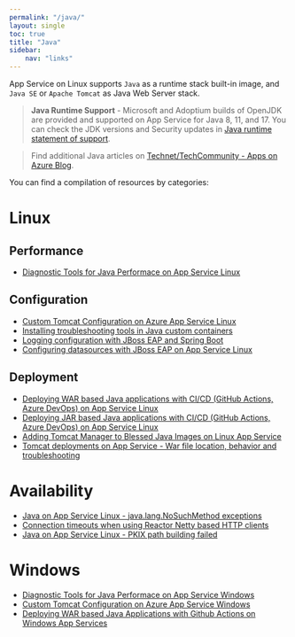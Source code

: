 ```yaml
---
permalink: "/java/"
layout: single
toc: true
title: "Java"
sidebar: 
    nav: "links"
---
```



App Service on Linux supports `Java` as a runtime stack built-in image, and `Java SE`  or `Apache Tomcat` as Java Web Server stack.

>**Java Runtime Support** - Microsoft and Adoptium builds of OpenJDK are provided and supported on App Service for Java 8, 11, and 17. You can check the JDK versions and Security updates in [Java runtime statement of support](https://learn.microsoft.com/en-us/azure/app-service/configure-language-java?pivots=platform-linux#java-runtime-statement-of-support).

> Find additional Java articles on [Technet/TechCommunity - Apps on Azure Blog](https://techcommunity.microsoft.com/t5/apps-on-azure-blog/bg-p/AppsonAzureBlog/label-name/Java).

You can find a compilation of resources by categories:

# Linux

## Performance
- [Diagnostic Tools for Java Performace on App Service Linux](https://azureossd.github.io/2022/05/20/Diagnostic-Tools-for-Java-Performace-on-App-Service-Linux/index.html)

## Configuration
- [Custom Tomcat Configuration on Azure App Service Linux](https://azureossd.github.io/2022/05/20/Custom-Tomcat-Configuration-on-Azure-App-Service-Linux/index.html)
- [Installing troubleshooting tools in Java custom containers](https://azureossd.github.io/2022/07/18/Installing-troubleshooting-tools-in-Java-custom-containers/index.html)
- [Logging configuration with JBoss EAP and Spring Boot](https://azureossd.github.io/2023/05/22/Logging-configuration-with-JBoss-EAP-and-Spring-Boot/index.html)
- [Configuring datasources with JBoss EAP on App Service Linux](https://azureossd.github.io/2024/06/03/Configuring-datasources-with-JBoss-EAP-on-App-Service-Linux/index.html)

## Deployment
- [Deploying WAR based Java applications with CI/CD (GitHub Actions, Azure DevOps) on App Service Linux](https://azureossd.github.io/2022/12/22/Deploying-WAR-based-Java-applications-with-CICD-on-App-Service-Linux/index.html)
- [Deploying JAR based Java applications with CI/CD (GitHub Actions, Azure DevOps) on App Service Linux](https://azureossd.github.io/2022/12/09/Deploying-JAR-based-Java-applications-with-CICD-on-App-Service-Linux/index.html)
- [Adding Tomcat Manager to Blessed Java Images on Linux App Service](https://azureossd.github.io/2022/08/11/Using-Tomcat-Manager-in-Blessed-Java-Images-in-Linux-App-Service/index.html)
- [Tomcat deployments on App Service - War file location, behavior and troubleshooting](https://azureossd.github.io/2023/08/02/Tomcat-deployments-on-App-Service/index.html)

# Availability
- [Java on App Service Linux - java.lang.NoSuchMethod exceptions](https://azureossd.github.io/2024/07/03/Java-on-App-Service-Linux-java-lang-NoSuchMethod-exceptions/index.html)
- [Connection timeouts when using Reactor Netty based HTTP clients](https://azureossd.github.io/2024/10/07/Connection-timeouts-when-using-Reactor-Netty-based-HTTP-clients/index.html)
- [Java on App Service Linux - PKIX path building failed](https://azureossd.github.io/2024/08/05/Java-on-Linux-App-Service-PKIX-path-building-failed/index.html)


# Windows
- [Diagnostic Tools for Java Performace on App Service Windows](https://azureossd.github.io/2022/05/20/Diagnostic-Tools-for-Java-Performace-on-App-Service-Windows/index.html)
- [Custom Tomcat Configuration on Azure App Service Windows](https://azureossd.github.io/2021/06/17/Custom-Tomcat-Configuration-on-Azure-App-Service-Windows-copy/index.html)
- [Deploying WAR based Java Applications with Github Actions on Windows App Services](https://azureossd.github.io/2023/05/30/Deploying-War-Files-On-Windows-App-Services-with-GithubActions/index.html)